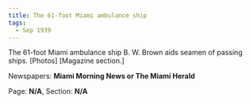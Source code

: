 ```yaml
---  
title: The 61-foot Miami ambulance ship  
tags:  
  - Sep 1939  
---  
```

  
The 61-foot Miami ambulance ship B. W. Brown aids seamen of passing ships. [Photos] [Magazine section.]  
  
Newspapers: **Miami Morning News or The Miami Herald**  
  
Page: **N/A**, Section: **N/A** 
